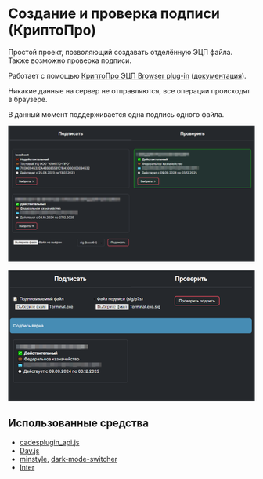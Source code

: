 # Создание и проверка подписи (КриптоПро)

Простой проект, позволяющий создавать отделённую ЭЦП файла. Также возможно проверка подписи.

Работает с помощью [КриптоПро ЭЦП Browser plug-in](https://www.cryptopro.ru/products/cades/plugin) ([документация](https://docs.cryptopro.ru/cades/plugin)).

Никакие данные на сервер не отправляются, все операции происходят в браузере.

В данный момент поддерживается одна подпись одного файла.

![](./images/sign.png)

![](./images/check.png)

## Использованные средства

* [cadesplugin_api.js](https://cryptopro.ru/sites/default/files/products/cades/cadesplugin_api.js)
* [Day.js](https://day.js.org)
* [minstyle](https://minstyle.io), [dark-mode-switcher](https://github.com/Airmime/dark-mode-switcher)
* [Inter](https://fonts.google.com/specimen/Inter)